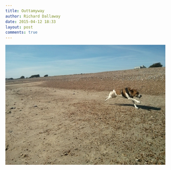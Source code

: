 ```yaml
---
title: Outtamyway
author: Richard Dallaway
date: 2015-04-12 18:33
layout: post
comments: true
---
```


<div><a href="/media/tp_2015-04-12_15_27_24.jpg"><img src="/media/tp_thumb_2015-04-12_15_27_24.jpg" width="500" height="375"/></a></div>


  
      